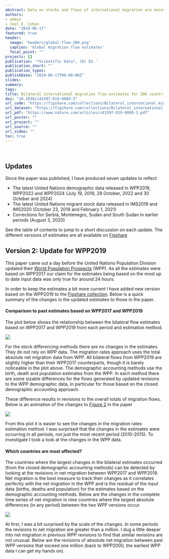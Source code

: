 ```yaml
---
abstract: Data on stocks and flows of international migration are necessary to understand migrant patterns and trends and to monitor and evaluate migration-relevant international development agendas. Many countries do not publish data on bilateral migration flows. At least six methods have been proposed recently to estimate bilateral migration flows between all origin-destination country pairs based on migrant stock data published by the World Bank and United Nations. We apply each of these methods to the latest available stock data to provide six estimates of five-year bilateral migration flows between 1990 and 2015. To assess the resulting estimates, we correlate estimates of six migration measures from each method with equivalent reported data where possible. Such systematic efforts at validation have largely been neglected thus far. We show that the correlation between the reported data and the estimates varies widely among different migration measures, over space, and over time. We find that the two methods using a closed demographic accounting approach perform consistently better than the four other estimation approaches.
authors:
- admin
- Joel E. Cohen
date: "2019-06-17"
featured: true
header:
  image: 'headers/global-flow-200.png'
  caption: 'Global migration flow estimates'
  focal_point: ""
projects: []
publication: '*Scientific Data*, (6) 82.'
publication_short: ""
publication_types:
publishDate: "2019-06-17T00:00:00Z"
slides: 
summary: 
tags:
title: Bilateral international migration flow estimates for 200 countries
doi: "10.1038/s41597-019-0089-3"
url_code: "https://figshare.com/collections/Bilateral_international_migration_flow_estimates_for_200_countries/4470464"
url_dataset: "https://figshare.com/collections/Bilateral_international_migration_flow_estimates_for_200_countries/4470464"
url_pdf: "https://www.nature.com/articles/s41597-019-0089-3.pdf"
url_poster: ""
url_project: ""
url_source: ""
url_video: ""
toc: true
---
```


<script src="{{< blogdown/postref >}}index_files/htmlwidgets/htmlwidgets.js"></script>
<script src="{{< blogdown/postref >}}index_files/pymjs/pym.v1.js"></script>
<script src="{{< blogdown/postref >}}index_files/widgetframe-binding/widgetframe.js"></script>
<script src="{{< blogdown/postref >}}index_files/htmlwidgets/htmlwidgets.js"></script>
<script src="{{< blogdown/postref >}}index_files/pymjs/pym.v1.js"></script>
<script src="{{< blogdown/postref >}}index_files/widgetframe-binding/widgetframe.js"></script>

<div style="display:inline-block; vertical-align:top">

<div class="altmetric-embed" data-doi="10.1038/s41597-019-0089-3" data-badge-type="medium-donut" data-hide-no-mentions="true" data-badge-popover="right">

</div>

</div>

<div style="display: inline-block">

<div class="__dimensions_badge_embed__" data-doi="10.1038/s41597-019-0089-3" data-hide-zero-citations="true">

</div>

</div>

## Updates

Since the paper was published, I have produced seven updates to reflect

- The latest United Nations demographic data released in WPP2019, WPP2022 and WPP2024 (July 19, 2019, 28 October, 2022 and 30 October and 2024)
- The latest United Nations migrant stock data released in IMS2019 and IMS2020 (October 23, 2019 and February 1, 2021)
- Corrections for Serbia, Montenegro, Sudan and South Sudan in earlier periods (August 3, 2020)

See the table of contents to jump to a short discussion on each update. The different versions of estimates are all available on [Figshare](https://figshare.com/articles/dataset/Bilateral_international_migration_flow_estimates_for_200_countries_1990-1995_to_2010-2015_/7731233)

<a id="WPP2019"></a>

## Version 2: Update for WPP2019

This paper came out a day before the United Nations Population Division updated their [World Population Prospects](https://population.un.org/wpp/) (WPP). As all the estimates were based on WPP2017 our claim for the estimates being based on the most up to date input data was only true for around 24 hours.

In order to keep the estimates a bit more current I have added new version based on the WPP2019 to the [Figshare collection](https://figshare.com/collections/Bilateral_international_migration_flow_estimates_for_200_countries/4470464). Below is a quick summary of the changes in the updated estimates to those in the paper.

#### Comparison to past estimates based on WPP2017 and WPP2019

The plot below shows the relationship between the bilateral flow estimates based on WPP2017 and WPP2019 from each period and estimation method.

![](v2-compare.png)

For the stock differencing methods there are no changes in the estimates. They do not rely on WPP data. The migration rates approach uses the total absolute net migration data from WPP. All bilateral flows from WPP2019 are slightly higher than their WPP2017 counterparts, though it is barely noticeable in the plot above. The demographic accounting methods use the birth, death and population estimates from the WPP. In each method there are some sizable differences for the flows generated by updated revisions to the WPP demographic data, in particular for those based on the closed demographic accounting approach.

These difference results in revisions to the overall totals of migration flows. Below is an animation of the changes to [Figure 2](https://www.nature.com/articles/s41597-019-0089-3#Fig2) in the paper

![](v2-est_tot.gif)

From this plot it is easier to see the changes in the migration rates estimation method. I was surprised that the changes in the estimates were occurring in all periods, not just the most recent period (2010-2015). To investigate I took a look at the changes in the WPP data.

#### Which countries are most affected?

The countries where the largest changes in the bilateral estimates occurred (from the closed demographic accounting methods) can be detected by looking at the revisions in net migration between WPP2017 and WPP2019. Net migration is the best measure to track their changes as it correlates perfectly with the net migration in the WPP and is the residual of the input data (births, deaths and population) for the estimates based on the demographic accounting methods. Below are the changes in the complete time series of net migration in nine countries where the largest absolute differences (in any period) between the two WPP versions occur.

![](v2-wpp_big_changes.gif)

At first, I was a bit surprised by the scale of the changes. In some periods the revisions to net migration are greater than a million. I dug a little deeper into net migration in previous WPP revisions to find that similar revisions are not unusual. Below are the revisions of absolute net migration between past WPP versions that exceed one million (back to WPP2000, the earliest WPP data I can get my hands on).

<div id="htmlwidget-1" style="width:100%;height:100%;" class="widgetframe html-widget"></div>
<script type="application/json" data-for="htmlwidget-1">{"x":{"url":"index_files/figure-html//widgets/widget_unnamed-chunk-2.html","options":{"xdomain":"*","allowfullscreen":false,"lazyload":false}},"evals":[],"jsHooks":[]}</script>

#### Impact on validation exercise

The impact of the revision in WPP data on the validation exercise in the paper is minimal. Below is an update of [Figure 4](https://www.nature.com/articles/s41597-019-0089-3#Fig4) in the paper.

![](v2-val_all.png)

The correlations change by few hundredths of a decimal. These small changes, despite what is shown in the first plot above, are due to the limited amount of reported migration flows statistics (at the global level) to carry out our validation exercise. In the 45 countries that we used (based on the United Nations Population Division [collection](https://www.un.org/en/development/desa/population/migration/data/empirical2/migrationflows.asp)) the revisions in the WPP data were relatively minor, hence only small changes in their estimates and the correlations with the reported data.

<a id="IMS2019"></a>

## Version 3: Update for IMS2019

Another update in the input data came out a few weeks back - this time the UN [International Migrant Stock](https://www.un.org/en/development/desa/population/migration/data/estimates2/estimates19.asp) (IMS) data. I have added another set of flow estimates based on the IMS2019 and WPP2019 to the [Figshare collection](https://figshare.com/collections/Bilateral_international_migration_flow_estimates_for_200_countries/4470464) (the original flow estimates in the paper were based on IMS2017). I do not expect there will not be a need to update the estimates again until at least 2021.

Below are a few plots to give some visual summaries of the changes in the updated estimates to those in the paper and from the last update.

#### Comparison to past estimates

The plot below shows the relationship between the bilateral flow estimates based on IMS2017 and WPP2017 (as in the paper) and IMS2019 - WPP2019 (this update) from each period and estimation method.

![](v3-compare.png)

In all methods (columns) there are changes some the estimates, which tend to be larger in more recent periods (lower rows) and estimation methods based on demographic accounting (columns to the right). These patterns are likely due to larger revisions in the most recent stock data and the use of updated demographic data in the demographic accounting methods - not required in the stock differencing approaches.

The revisions to the overall totals of migration flows, shown in [Figure 2](https://www.nature.com/articles/s41597-019-0089-3#Fig2) in the paper, are animated below, transitioning from 1) the estimates in the paper to 2) the first update of the estimates from changes in the demographic data to 3) the most recent update for changes in the stock data.

![](v3-est_tot.gif)

The 2010-2015 estimates are, on the whole, suggesting that the total global flows remained at similar levels to 2005-2010. Earlier versions of the estimates had suggested a decline. As a result the crude global migration rate falls by only a small margin for most estimation methods during 2010-2015, except for Pseudo-Bayesian estimates of flows where the rate increases a touch.

#### Which countries are most affected?

The largest changes in the bilateral flow estimates can be partially detected by looking at the revisions in migrant stock data between IMS2017 and IMS2019. In the stock differencing methods these changes are directly related to the change in the estimated flow sizes between the bilateral country pair. In the demographic accounting approaches the impact of the revision is less direct on the estimated flows, as each method allows for return and on-wards migration to match changes in migrant stock data. Below is scatter plot of the changes in the IMS data by continent.

![](v3-tims_change.png)

There are a few features to note. First, and unsurprisingly, the largest revisions are occurring in the most recent data (2015). Second, the biggest changes are in North American data sources. Below is a table of the bilateral pairs where the revision to the migrant stocks is greater than 100,000. Third, in some areas there are noticeable patterns to the changes - the diagonal lines parallel to the `\(y=x\)` line - which I guess is related to updates in the data used to imputation missing bilateral stocks.

<div id="htmlwidget-2" style="width:100%;height:100%;" class="widgetframe html-widget"></div>
<script type="application/json" data-for="htmlwidget-2">{"x":{"url":"index_files/figure-html//widgets/widget_unnamed-chunk-4.html","options":{"xdomain":"*","allowfullscreen":false,"lazyload":false}},"evals":[],"jsHooks":[]}</script>

#### Impact on validation exercise

The impact of the revision in stock data on the validation exercise in the paper is slightly larger than the previous update, but still not very dramatic. Below is an animated version of [Figure 4](https://www.nature.com/articles/s41597-019-0089-3#Fig4) in the paper, showing the correlations between the flow estimates and reported data for various migration measures, for the original estimates and subsequent updates based on new WPP and IMS data.

![](v3-val_all.gif)

As with the first update, the small changes in the correlations, despite some large revisions in the migrant stock data are due to the limited amount of reported migration flows statistics (at the global level) to carry out our validation exercise.

<a id="SCGSUD"></a>

## Version 4: Correct for Serbia, Montenegro, Sudan and South Sudan before 2005

In the original paper, and updates described above, both Serbia and Montenegro, and Sudan and South Sudan are treated as separate countries through the entire 1990 to 2015 period. This was not a great choice. Although the UN provide separate demographic and migrant stock data for each of the four countries back to 1990, the notes in the migrant stock spreadsheet (number 4 and 24) point out that the foreign-born data for Sudan and Serbia before 2005 cover South Sudan and Montenegro respectively. In both South Sudan and Montenegro before 2005 there is no data provided for the foreign-born populations.

The differences in geographic coverage of Sudan and Serbia in the migrant stock data has an impact on the flow estimates that are based on the differences in stocks. For example, the demographic accounting-based methods were trying to calibrate changes in foreign born stocks (from zero in 1990 to zero in 1995 for example) in South Sudan and Montenegro with a non-zero net migration over the period. This was resolved in the background by some parts of the IPF code running until their default iteration limit rather than until convergence, where convergence was not feasible. I picked up on this when adding some new warning messages in the `ffs_demo()` function of the [migest](https://cran.r-project.org/web/packages/migest/index.html) package which should now alert users for non-convergence.

To rectify this problem, I have created a new version of the estimates that treat Serbia and Montenegro, and Sudan and South Sudan, as single countries before 2010-2015. This reduces the number of countries in the earlier periods of the data to 198, there is still 200 countries, and the estimates are the same as in the previous update. I use the SCG and SUD country codes for Serbia and Montenegro and Sudan before 2010-2015, and the four separate country codes during 2010-2015 and after (SRB, MNE, SDN, SSD as in previous versions).

I have added a few plots below to once again give some summaries of the changes in the updated estimates to those in the paper and from the last update.

#### Comparison to past estimates

The plot below shows the relationship between the bilateral flow estimates based on the last update based on IMS2019 and WPP2019 and the newer estimates with the correction for the four countries.

<!-- In all periods the estimates for 2005-2010 and 2010-2015 remain unchanged, hence all points are on the diagonal line. In earlier periods there are a small number of bilateral estimates from the rates and demographic accounting methods. For the demographic accounting methods this is due to the combining of data for the four countries allowing the IPF routines to fully converge. The biggest changes occur in estimates between African countries from the correction to Sudanese and South Sudanese born populations. For the rates method all estimates are revised from the change in the global migration flow total, obtained from the sum of net migration flows.  -->
<!-- ![ ](v4-compare.png) -->

#### Impact on validation exercise

The impact of the correction for the four countries on the validation exercise is very minor. Below is an animated version of [Figure 4](https://www.nature.com/articles/s41597-019-0089-3#Fig4) in the paper, showing the correlations between the flow estimates and reported data for various migration measures, for the original estimates, the previous updates based on new WPP and IMS data and the new estimates with a correction for the four countries prior to 2010-2015.

![](v4-val_all.gif)

<a id="IMS2020"></a>

## Version 5: Update for IMS2020

The new UN [International Migrant Stock](https://www.un.org/development/desa/pd/content/international-migrant-stock) (IMS) data came out a few weeks back. I have added another set of flow estimates based on the IMS2020 and WPP2019 to the [Figshare collection](https://figshare.com/collections/Bilateral_international_migration_flow_estimates_for_200_countries/4470464) (the original flow estimates in the paper were based on IMS2017). As the IMS2020 contain bilateral stocks for 2020, it was possible to generate a first set of flow estimates for the 2015-2020 period, shown at the end of the animation below for estimates based on one of the methods covered in the paper:

<style>
video {
  /* override other styles to make responsive */
  width: 100%    !important;
  height: auto   !important;
  max-height: 720px
}
</style>
<video loop="loop" width="720" height="720" poster="v5-flow.png" controls>
<source src="v5-flow.mp4" type="video/mp4" />
</video>

Below are a few plots to give some visual summaries of the changes in the estimates compared to previous versions.

#### Comparison to past estimates

<!-- The plot below shows the relationship between the bilateral flow estimates based on IMS2019 and WPP2019 (previous update) and IMS2019 - WPP2019 (this update) from each period and estimation method. -->
<!-- ![ ](v5-compare.png) -->
<!-- As with the previous updates, all methods (columns) see some changes in the flows estimates, which tend to be larger in more recent periods (lower rows) and estimation methods based on demographic accounting (columns to the right).  -->

The plot of the totals migration flows, shown in [Figure 2](https://www.nature.com/articles/s41597-019-0089-3#Fig2) in the paper, is updated below with the new estimates, including the new values for the 2015-2020.

![](v5-est_tot4.png)

The estimates in the new 2015-2020 period see a continued slow in the growth of total flows based on estimates using the Pseudo-Bayesian method. The other demographic accounting methods also see a small increase in the estimated total flows during 2015-2020 from 2010-2015. There is a noticeable decline in the total flows during 2015-2020 estimated using the rates approach and incline from the stock differencing methods. I suspect all the estimates for 2015-2020 will see some major changes from future revisions of the IMS data, as data drips in from the 2020 round of censuses that will alter the stocks and demographic used as input data to estimate flows in the most recent periods.

The evolution of the changes in the estimates from different revisions in the input data can be seen below; transitioning from 1) the estimates in the paper to 2) the first update (version 2) of the estimates from changes in the demographic data to 3) the second update for changes in the stock data (version 4) to the most recent update (version 5, the same as the plot above).

![](v5-est_tot.gif)

#### Impact on validation exercise

The impact of the revision in stock data on the validation exercise in the paper is still relatively minor. Below is an update of the animated version of [Figure 4](https://www.nature.com/articles/s41597-019-0089-3#Fig4) in the paper, showing the correlations between the flow estimates and reported data for various migration measures, for the original estimates and subsequent updates based on new WPP and IMS data.

![](v5-val_all.gif)

As with the other updates, the small changes in the correlations, despite some large revisions in the migrant stock data are due to the limited amount of reported migration flows statistics (at the global level) to carry out our validation exercise. The estimates during 2015-2020 have no influence due to the lack of corresponding reported flow data in the UN collection.

<a id="WPP2022"></a>

## Version 6: Update for WPP2022

The new UN [World Population Prospects](https://population.un.org/wpp/) (WPP) data came out a few months back. I have added another set of flow estimates based on the IMS2020 and WPP2022 to the [Figshare collection](https://figshare.com/collections/Bilateral_international_migration_flow_estimates_for_200_countries/4470464) (the original flow estimates in the paper were based on IMS2017 and WPP2017). The WPP2022 contain data on births and deaths in many more countries (mostly small countries and territories) than previous versions, allowing estimates of migration flows between 229 countries, compared to the 200 in previous versions.

Towards the start of this year our paper based on sex-specific flow estimates was published in [Scientific Data](https://www.nature.com/articles/s41597-022-01271-z). The updated flow estimates based on the WPP2022 data, also expanded to 229 countries, are in a separate [Figshare collection](https://figshare.com/collections/Bilateral_international_migration_flow_estimates_by_sex/5800838).

The WPP data are now annual, running between 1st January and 31st December for each measure. This differs to the migrant stock data that are aligned at the 1st July in five-year intervals. Consequently, I had to do some extra coding to interpolate the WPP2022 demographic data to five-year summary measures that match the intervals in the migrant stock data and obtain the five-year flow estimates.

Below are a few plots to give some visual summaries of the new estimates and their changes relative to previous versions alongside some discussion.

#### Comparison to past estimates

The plot of the totals migration flows, shown in [Figure 2](https://www.nature.com/articles/s41597-019-0089-3#Fig2) in the paper, is updated below with the new estimates, including the 30 odd extra new countries included in the estimates from the expanded data availability in WPP2022 input data.

![](v6-tot5.png)

The evolution of the changes in the estimates from different revisions in the input data can be seen below; transitioning from 1) the estimates in the paper to 2) the first update (version 2) of the estimates from changes in the demographic data to 3) the second and third updates for changes in the stock data (version 4 and 5) to the 5) most recent update (version 6, the same as the plot above).

![](v6-tot.gif)

The latest rise in the level of the estimates from the demographic accounting and migration rates methods are a result of two big changes 1) the expanded set of countries and 2) some dramatic revisions in the birth, death and population data in WPP2022 compared to WPP2019. The changes in the demographic data and their impact on the estimated migration flows can be best viewed from inspecting the biggest changes in net migration between WPP2019 and WPP2022.

![](v6-wpp_big_changes.png)
Some of the revisions in net migration are on a much larger scale than the [previous changes](#WPP2019) between WPP2017 and WPP2019. Pakistan, where the largest revision occurs, has a net migration loss in WPP2022 of over 7 million in the last two five-year periods. In WPP2019 in the same periods the net migration loss was just over 1 million. I am not sure if the revised WPP2022 values are plausible? In any case, these revisions have big impacts for the bilateral flow estimates, especially those based on the closed demographic accounting methods which are implicitly constrained to match the WPP net migration.

#### Impact on validation exercise

The impact of the revision in WPP data on the validation exercises is more pronounced than in any other updates so far. Below is an update of the animated version of [Figure 4](https://www.nature.com/articles/s41597-019-0089-3#Fig4) in the paper, showing the correlations between the flow estimates and reported data for various migration measures, for the original estimates and subsequent updates based on new WPP and IMS data.

![](v6-val_all.gif)
There biggest changes are the drops in the correlations for the estimates based on demographic accounting approaches, especially in the immigration and emigration rate measures. The general ordering of preferences between the estimates from different methods, based on the highest levels of correlation, remain unchanged.

<a id="WPP2024"></a>

## Version 7: Update for WPP2024

The latest UN [World Population Prospects](https://population.un.org/wpp/) (WPP) data came out during the summer. I have updated the flow estimates in the the [Figshare collection](https://figshare.com/collections/Bilateral_international_migration_flow_estimates_for_200_countries/4470464) based on the IMS2020 and WPP2024 (the original flow estimates in the paper were based on IMS2017 and WPP2017). There is one additional country/territory in this edition of the flow estimates, formed from combining the Guernsey and Jersey data in WPP2024 to match the Channel Islands data in the migrant stock data (IMS2020). I have also updated the [sex-specific](https://www.nature.com/articles/s41597-022-01271-z) flow estimates for WPP2024 in the separate [Figshare collection](https://figshare.com/collections/Bilateral_international_migration_flow_estimates_by_sex/5800838).

Below is some plots and discussion on the new estimates and their changes relative to previous versions, starting with an animated chord diagram of the updated region to region flow estimates over time:

<style>
video {
  /* override other styles to make responsive */
  width: 100%    !important;
  height: auto   !important;
  max-height: 720px
}
</style>
<video loop="loop" width="720" height="720" poster="v7-flow.png" controls>
<source src="v7-flow.mp4" type="video/mp4" />
</video>

#### Comparison to past estimates

The plot of the totals migration flows, shown in [Figure 2](https://www.nature.com/articles/s41597-019-0089-3#Fig2) in the paper, is updated below with the new estimates

![](v7-tot6.png)

The evolution of the changes in the estimates from different revisions in the input data can be seen below; transitioning from 1) the estimates in the paper to 2) the first update (version 2) of the estimates from changes in the demographic data to 3) the second and third updates for changes in the stock data (version 4 and 5) to the 5) updates based on WPP2022 and WPP2024 (version 7, the same as the plot above).

![](v7-tot.gif)

The further rise in the level of the estimates from the demographic accounting and migration rates methods are a result some dramatic revisions in the birth, death and population data in WPP2024 compared to WPP2022. As in the previous update, the changes in the demographic data and their impact on the estimated migration flows can be best viewed from inspecting the biggest changes in net migration between WPP2019 and WPP2022, which are implied constraints in the demographic accounting flow estimation procedures.

<style>
.carousel-indicators {
  bottom:-3%
}
.carousel-indicators > li,
.carousel-indicators > li.active{
    width: 40%;
    height: 2%;
    border-radius: 0;
    border: solid 1px grey;
    background: transparent;
    text-indent: 0;
    text-align: center;
}
.carousel-indicators > li.active {
    background: #4caf50;
}
</style>
&#10;<div id="carousel_img" class="carousel slide">
  <ol class="carousel-indicators">
    <li data-target="#carousel_img" data-slide-to="0" class="active">Annual Data</li>
    <li data-target="#carousel_img" data-slide-to="1">Five-Year Equivalent</li>
  </ol>
  <div class="carousel-inner">
    <div class="carousel-item active">
      <img src="v7-wpp_annual_big_changes.png">
    </div>
    <div class="carousel-item">
      <img src="v7-wpp_big_changes.png">
    </div>
  </div>
</div>
<br>

As with the last update, the revisions in net migration are on a much larger scale than the [previous changes](#WPP2019) between WPP2017 and WPP2019. For Bangladesh, where the largest revision occurs, has a net migration loss in WPP2024 is approximately 5 million in the last two five-year periods (2010-2015 and 2015-2020). In WPP2022, in the same periods, the net migration loss was just over 1 million. The UN DESA provide no information on such big revisions, and it remains to be seen if they will coincide with rises in Bangladeshi born populations abroad in forthcoming migrant stock data. Other large revisions are noticeable in other major migration sending and receiving countries between 1990 and 2020. The revisions in the demographic data have sizable impacts for the bilateral flow estimates, especially those based on the closed demographic accounting methods which are implicitly constrained to match the WPP net migration.

#### Impact on validation exercise

Below is an update of the animated version of [Figure 4](https://www.nature.com/articles/s41597-019-0089-3#Fig4) in the paper, showing the correlations between the flow estimates and reported data for various migration measures, for the original estimates and subsequent updates based on new WPP and IMS data.

![](v6-val_all.gif)
The biggest changes, compared with the previous update, are correlations for the net migration data with the net migration estimates based on stock differencing approaches. The general ordering of preferences between the estimates from different methods, based on the highest levels of correlation, remain unchanged.
